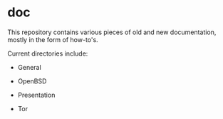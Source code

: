 # doc

This repository contains various pieces of old and new documentation, mostly in the form of how-to's.

Current directories include:

* General

* OpenBSD

* Presentation

* Tor
